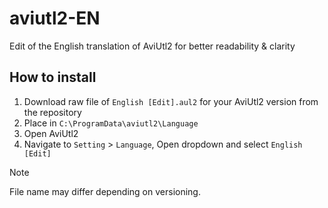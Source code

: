# aviutl2-EN
Edit of the English translation of AviUtl2 for better readability &amp; clarity

## How to install
1. Download raw file of `English [Edit].aul2` for your AviUtl2 version from the repository
2. Place in `C:\ProgramData\aviutl2\Language`
3. Open AviUtl2
4. Navigate to `Setting` > `Language`, Open dropdown and select `English [Edit]`

> [!NOTE]
> File name may differ depending on versioning.
